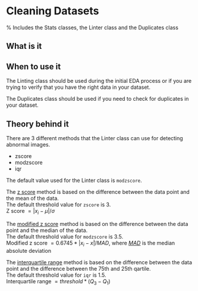# Cleaning Datasets
% Includes the Stats classes, the Linter class and the Duplicates class

## What is it

## When to use it

The Linting class should be used during the initial EDA process or if you are trying to verify that you have the right data in your dataset.

The Duplicates class should be used if you need to check for duplicates in your dataset.

## Theory behind it

There are 3 different methods that the Linter class can use for detecting abnormal images.

- zscore
- modzscore
- iqr

The default value used for the Linter class is `modzscore`.

The [z score](https://en.wikipedia.org/wiki/Standard_score) method is based on the difference between the data point and the mean of the data.  
The default threshold value for `zscore` is 3.  
Z score $= |x_i - \mu| / \sigma$

The [modified z score](https://www.statology.org/modified-z-score/) method is based on the difference between the data point and the median of the data.  
The default threshold value for `modzscore` is 3.5.  
Modified z score $= 0.6745 * |x_i - x̃| / MAD$, where [$MAD$](https://en.wikipedia.org/wiki/Median_absolute_deviation) is the median absolute deviation

The [interquartile range](https://en.wikipedia.org/wiki/Interquartile_range) method is based on the difference between the data point and the difference between the 75th and 25th qartile.  
The default threshold value for `iqr` is 1.5.  
Interquartile range $= threshold * (Q_3 - Q_1)$
